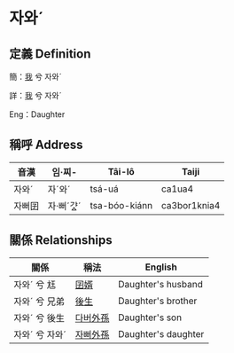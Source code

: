 # 자와ˊ
## 定義 Definition
簡：[我](member1.md) 兮 자와ˊ

詳：[我](member1.md) 兮 자와ˊ

Eng：Daughter

## 稱呼 Address

音漢 | 임·찌- | Tâi-lô | Taiji
--- | --- | --- | --- 
자와ˊ | 자ˊ와ˊ | tsá-uá | ca1ua4 
자뻐囝 | 자·뻐ˊ갸ᇫˊ | tsa-bóo-kiánn | ca3bor1knia4 


## 關係 Relationships

關係 | 稱法 | English
--- | --- | --- 
자와ˊ 兮 尪 | [囝婿](member68.md) | Daughter's husband
자와ˊ 兮 兄弟 | [後生](member19.md) | Daughter's brother
자와ˊ 兮 後生 | [다버外孫](member55.md) | Daughter's son
자와ˊ 兮 자와ˊ | [자뻐外孫](member56.md) | Daughter's daughter
